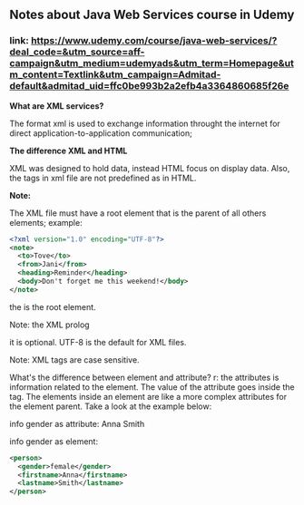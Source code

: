 ## Notes about Java Web Services course in Udemy
### link: https://www.udemy.com/course/java-web-services/?deal_code=&utm_source=aff-campaign&utm_medium=udemyads&utm_term=Homepage&utm_content=Textlink&utm_campaign=Admitad-default&admitad_uid=ffc0be993b2a2efb4a3364860685f26e

**What are XML services?**

The format xml is used to exchange information throught the internet for direct application-to-application communication;

**The difference XML and HTML**

XML was designed to hold data, instead HTML focus on display data. Also, the tags in xml file are not predefined as in HTML.

**Note:** 

The XML file must have a root element that is the parent of all others elements;
example:
```xml
<?xml version="1.0" encoding="UTF-8"?>
<note>
  <to>Tove</to>
  <from>Jani</from>
  <heading>Reminder</heading>
  <body>Don't forget me this weekend!</body>
</note>
```

the <note> is the root element.


Note: the XML prolog
<?xml version="1.0" encoding="UTF-8"?>
it is optional.
UTF-8 is the default for XML files.


Note: XML tags are case sensitive.


What's the difference between element and attribute?
r: the attributes is information related to the element. The value of the attribute goes inside the tag. The elements inside an element are like
a more complex attributes for the element parent. Take a look at the example below:

info gender as attribute:
<person gender="female">
  <firstname>Anna</firstname>
  <lastname>Smith</lastname>
</person>

info gender as element:
```xml
<person>
  <gender>female</gender>
  <firstname>Anna</firstname>
  <lastname>Smith</lastname>
</person>
```
